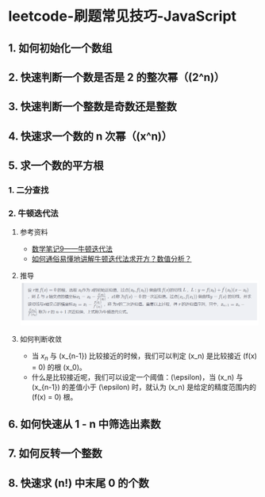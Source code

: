 <script id="MathJax-script" src="https://cdn.jsdelivr.net/npm/mathjax@3/es5/tex-mml-chtml.js" type="text/javascript" charset="utf-8"></script>
# leetcode-刷题常见技巧-JavaScript

## 1. 如何初始化一个数组

## 2. 快速判断一个数是否是 2 的整次幂（\(2^n\)）

## 3. 快速判断一个整数是奇数还是整数

## 4. 快速求一个数的 n 次幂（\(x^n\)）

## 5. 求一个数的平方根

### 1. 二分查找

### 2. 牛顿迭代法

1. 参考资料
   - [数学笔记9——牛顿迭代法](https://blog.csdn.net/sunbobosun56801/article/details/78088085)
   - [如何通俗易懂地讲解牛顿迭代法求开方？数值分析？](https://www.zhihu.com/question/20690553)

2. 推导
   ![](./img/Newton-Raphson-method.png)

3. 如何判断收敛
   - 当 $x_n$ 与 \(x_{n-1}\) 比较接近的时候，我们可以判定 \(x_n\) 是比较接近 \(f(x) = 0\) 的根 \(x_0\)。
   - 什么是比较接近呢，我们可以设定一个阈值：\(\epsilon\)，当 \(x_n\) 与 \(x_{n-1}\) 的差值小于 \(\epsilon\) 时，就认为 \(x_n\) 是给定的精度范围内的 \(f(x) = 0\) 根。

## 6. 如何快速从 1 - n 中筛选出素数

## 7. 如何反转一个整数

## 8. 快速求 \(n!\) 中末尾 0 的个数


